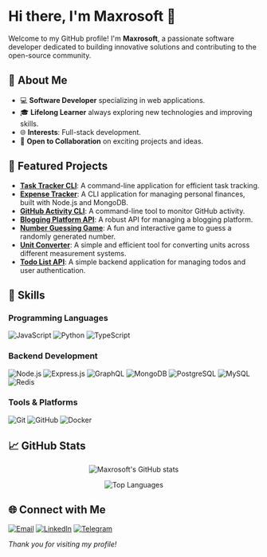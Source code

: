 # Hi there, I'm Maxrosoft 👋

Welcome to my GitHub profile! I'm **Maxrosoft**, a passionate software developer dedicated to building innovative solutions and contributing to the open-source community.

## 🚀 About Me

- 💻 **Software Developer** specializing in web applications.
- 🎓 **Lifelong Learner** always exploring new technologies and improving skills.
- 🌐 **Interests**: Full-stack development.
- 🤝 **Open to Collaboration** on exciting projects and ideas.

## 🔭 Featured Projects

- [**Task Tracker CLI**](https://github.com/Maxrosoft/task-tracker-cli): A command-line application for efficient task tracking.
- [**Expense Tracker**](https://github.com/Maxrosoft/expense-tracker): A CLI application for managing personal finances, built with Node.js and MongoDB.
- [**GitHub Activity CLI**](https://github.com/Maxrosoft/github-activity-cli): A command-line tool to monitor GitHub activity.
- [**Blogging Platform API**](https://github.com/Maxrosoft/blogging-platform-api): A robust API for managing a blogging platform.
- [**Number Guessing Game**](https://github.com/Maxrosoft/number-guessing-game): A fun and interactive game to guess a randomly generated number.
- [**Unit Converter**](https://github.com/Maxrosoft/unit-converter): A simple and efficient tool for converting units across different measurement systems.
- [**Todo List API**](https://github.com/Maxrosoft/todo-list-api): A simple backend application for managing todos and user authentication.

## 💼 Skills

### Programming Languages

![JavaScript](https://img.shields.io/badge/-JavaScript-F7DF1E?logo=javascript&logoColor=000)
![Python](https://img.shields.io/badge/-Python-3776AB?logo=python&logoColor=fff)
![TypeScript](https://img.shields.io/badge/-TypeScript-3178C6?logo=typescript&logoColor=fff)

### Backend Development

![Node.js](https://img.shields.io/badge/-Node.js-339933?logo=node.js&logoColor=fff)
![Express.js](https://img.shields.io/badge/-Express.js-000000?logo=express&logoColor=fff)
![GraphQL](https://img.shields.io/badge/-GraphQL-E10098?logo=graphql&logoColor=fff)
![MongoDB](https://img.shields.io/badge/-MongoDB-47A248?logo=mongodb&logoColor=fff)
![PostgreSQL](https://img.shields.io/badge/-PostgreSQL-336791?logo=postgresql&logoColor=fff)
![MySQL](https://img.shields.io/badge/-MySQL-4479A1?logo=mysql&logoColor=fff)
![Redis](https://img.shields.io/badge/-Redis-DC382D?logo=redis&logoColor=fff)

### Tools & Platforms

![Git](https://img.shields.io/badge/-Git-F05032?logo=git&logoColor=fff)
![GitHub](https://img.shields.io/badge/-GitHub-181717?logo=github&logoColor=fff)
![Docker](https://img.shields.io/badge/-Docker-2496ED?logo=docker&logoColor=fff)

## 📈 GitHub Stats

<p align="center">
  <img src="https://github-readme-stats.vercel.app/api?username=Maxrosoft&show_icons=true&theme=radical" alt="Maxrosoft's GitHub stats" />
</p>

<p align="center">
  <img src="https://github-readme-stats.vercel.app/api/top-langs/?username=Maxrosoft&layout=compact&theme=radical" alt="Top Languages" />
</p>

## 🌐 Connect with Me

[![Email](https://img.shields.io/badge/-Email-D14836?logo=gmail&logoColor=fff&style=flat-square)](mailto:maxfilipenko07@gmail.com)
[![LinkedIn](https://img.shields.io/badge/-LinkedIn-0077B5?logo=linkedin&logoColor=fff&style=flat-square)](https://www.linkedin.com/in/maksym-fylypenko-908009235/)
[![Telegram](https://img.shields.io/badge/-Telegram-2CA5E0?logo=telegram&logoColor=fff&style=flat-square)](https://t.me/maxrosoftf)


*Thank you for visiting my profile!*

